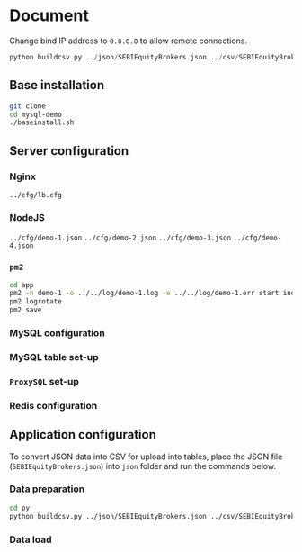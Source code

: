 # Document

Change bind IP address to `0.0.0.0` to allow remote connections.

```python
python buildcsv.py ../json/SEBIEquityBrokers.json ../csv/SEBIEquityBrokers.csv ../csv/keys.csv
```

## Base installation

```bash
git clone
cd mysql-demo
./baseinstall.sh
```

## Server configuration

### Nginx

`../cfg/lb.cfg`

### NodeJS

`../cfg/demo-1.json`
`../cfg/demo-2.json`
`../cfg/demo-3.json`
`../cfg/demo-4.json`

### `pm2`

```bash
cd app
pm2 -n demo-1 -o ../../log/demo-1.log -e ../../log/demo-1.err start index.js -- ../../cfg/demo-1.json ../../cfg/mysql-connect.json ../../cfg/redis-connect.json
pm2 logrotate
pm2 save
```

### MySQL configuration

### MySQL table set-up

### `ProxySQL` set-up

### Redis configuration

## Application configuration

To convert JSON data into CSV for upload into tables, place the JSON file (`SEBIEquityBrokers.json`) into `json` folder and run the commands below.

### Data preparation

```bash
cd py
python buildcsv.py ../json/SEBIEquityBrokers.json ../csv/SEBIEquityBrokers.csv ../csv/keys.csv
```

### Data load
